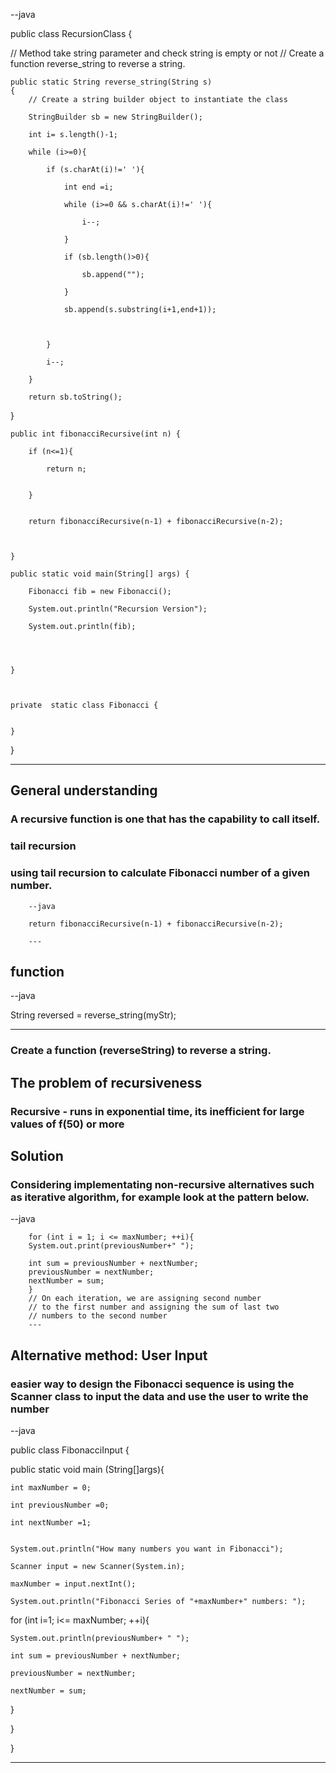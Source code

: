 --java

public class RecursionClass {

    
   // Method take string parameter and check string is empty or not
   // Create a function reverse_string to reverse a string.

    public static String reverse_string(String s)
    {
        // Create a string builder object to instantiate the class

        StringBuilder sb = new StringBuilder();

        int i= s.length()-1;

        while (i>=0){

            if (s.charAt(i)!=' '){

                int end =i;

                while (i>=0 && s.charAt(i)!=' '){

                    i--;

                }

                if (sb.length()>0){

                    sb.append("");

                }

                sb.append(s.substring(i+1,end+1));



            }

            i--;

        }

        return sb.toString();


   }

    public int fibonacciRecursive(int n) {

        if (n<=1){

            return n;


        }
        
        
        return fibonacciRecursive(n-1) + fibonacciRecursive(n-2);



    }

    public static void main(String[] args) {

        Fibonacci fib = new Fibonacci();

        System.out.println("Recursion Version");

        System.out.println(fib);




    }



    private  static class Fibonacci {


    }
}


---

## General understanding

### A recursive function is one that has the capability to call itself.

### tail recursion
 ### using tail recursion to calculate Fibonacci number of a given number.
        
        --java

        return fibonacciRecursive(n-1) + fibonacciRecursive(n-2);

        ---

## function

--java

 String reversed = reverse_string(myStr); 

---


### Create a function (reverseString) to reverse a string.

## The problem of recursiveness
  
### Recursive - runs in exponential time, its inefficient for large values of f(50) or more

## Solution

### Considering implementating non-recursive alternatives such as iterative algorithm, for example look at the pattern below.

--java


     	for (int i = 1; i <= maxNumber; ++i){
	    System.out.print(previousNumber+" ");
	    
	    int sum = previousNumber + nextNumber;
	    previousNumber = nextNumber;
	    nextNumber = sum;
	    }
        // On each iteration, we are assigning second number
	    // to the first number and assigning the sum of last two
	    // numbers to the second number
        ---


## Alternative method: User Input
### easier way to design the Fibonacci sequence is using the Scanner class to input the data and use the user to write the number

--java

   public class FibonacciInput {

   public static void main (String[]args){

    int maxNumber = 0;

    int previousNumber =0;

    int nextNumber =1;


    System.out.println("How many numbers you want in Fibonacci");

    Scanner input = new Scanner(System.in);

    maxNumber = input.nextInt();

    System.out.println("Fibonacci Series of "+maxNumber+" numbers: ");

   for (int i=1; i<= maxNumber; ++i){

    System.out.println(previousNumber+ " ");

    int sum = previousNumber + nextNumber;

    previousNumber = nextNumber;

    nextNumber = sum;


  }




  }


  }

---